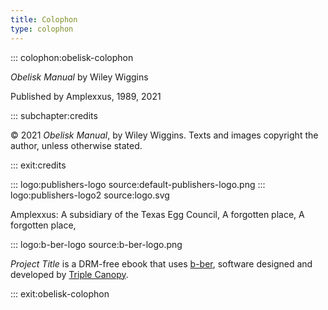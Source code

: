```yaml
---
title: Colophon
type: colophon
---
```


::: colophon:obelisk-colophon

*Obelisk Manual* by Wiley Wiggins

Published by Amplexxus, 1989, 2021

::: subchapter:credits

© 2021 *Obelisk Manual*, by Wiley Wiggins. Texts and images copyright the author, unless otherwise stated.

::: exit:credits

::: logo:publishers-logo source:default-publishers-logo.png 
::: logo:publishers-logo2 source:logo.svg

Amplexxus:
A subsidiary of the Texas Egg Council,
A forgotten place,
A forgotten place,

::: logo:b-ber-logo source:b-ber-logo.png

*Project Title* is a DRM-free ebook that uses [b-ber](https://github.com/triplecanopy/b-ber), software designed and developed by [Triple Canopy](https://canopycanopycanopy.com).

::: exit:obelisk-colophon

